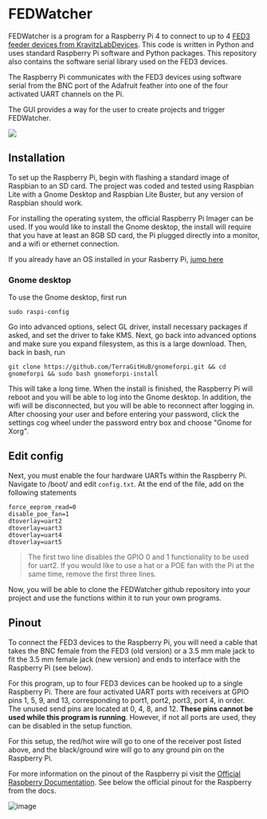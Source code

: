 # FEDWatcher

FEDWatcher is a program for a Raspberry Pi 4 to connect to up to 4 [FED3 feeder devices from KravitzLabDevices](https://github.com/KravitzLabDevices/FED3/). This code is written in Python and uses standard Raspberry Pi software and Python packages. This repository also contains the software serial library used on the FED3 devices.

The Raspberry Pi communicates with the FED3 devices using software serial from the BNC port of the Adafruit feather into one of the four activated UART channels on the Pi.

The GUI provides a way for the user to create projects and trigger FEDWatcher.

![](https://github.com/matiasandina/FEDWatcher/blob/main/docs/img/gui.png?raw=true)

## Installation

To set up the Raspberry Pi, begin with flashing a standard image of Raspbian to an SD card. The project was coded and tested using Raspbian Lite with a Gnome Desktop and Raspbian Lite Buster, but any version of Raspbian should work.

For installing the operating system, the official Raspberry Pi Imager can be used. If you would like to install the Gnome desktop, the install will require that you have at least an 8GB SD card, the Pi plugged directly into a monitor, and a wifi or ethernet connection. 

If you already have an OS installed in your Rasberry Pi, [jump here](#edit-config)

### Gnome desktop

To use the Gnome desktop, first run

```
sudo raspi-config
```

Go into advanced options, select GL driver, install necessary packages if asked, and set the driver to fake KMS. Next, go back into advanced options and make sure you expand filesystem, as this is a large download. Then, back in bash, run

```
git clone https://github.com/TerraGitHuB/gnomeforpi.git && cd gnomeforpi && sudo bash gnomeforpi-install
```

This will take a long time. When the install is finished, the Raspberry Pi will reboot and you will be able to log into the Gnome desktop. In addition, the wifi will be disconnected, but you will be able to reconnect after logging in. After choosing your user and before entering your password, click the settings cog wheel under the password entry box and choose "Gnome for Xorg".

## Edit config

Next, you must enable the four hardware UARTs within the Raspberry Pi. Navigate to /boot/ and edit `config.txt`. At the end of the file, add on the following statements

```
force_eeprom_read=0
disable_poe_fan=1
dtoverlay=uart2
dtoverlay=uart3
dtoverlay=uart4
dtoverlay=uart5
```

> The first two line disables the GPIO 0 and 1 functionality to be used for uart2. If you would like to use a hat or a POE fan with the Pi at the same time, remove the first three lines.

Now, you will be able to clone the FEDWatcher github repository into your project and use the functions within it to run your own programs.

## Pinout

To connect the FED3 devices to the Raspberry Pi, you will need a cable that takes the BNC female from the FED3 (old version) or a 3.5 mm male jack to fit the 3.5 mm female jack (new version) and ends to interface with the Raspberry Pi (see below). 

For this program, up to four FED3 devices can be hooked up to a single Raspberry Pi. There are four activated UART ports with receivers at GPIO pins 1, 5, 9, and 13, corresponding to port1, port2, port3, port 4, in order. The unused send pins are located at 0, 4, 8, and 12. **These pins cannot be used while this program is running**. However, if not all ports are used, they can be disabled in the setup function. 

For this setup, the red/hot wire will go to one of the receiver post listed above, and the black/ground wire will go to any ground pin on the Raspberry Pi.

For more information on the pinout of the Raspberry pi visit the [Official Raspberry Documentation](https://www.raspberrypi.org/documentation/usage/gpio/). See below the official pinout for the Raspberry from the docs.

![image](https://user-images.githubusercontent.com/7494967/124830013-53691600-df47-11eb-8e53-1c78fbac09ee.png)
